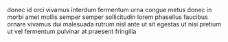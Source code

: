 donec id orci vivamus interdum fermentum urna congue metus donec in morbi amet
mollis semper semper sollicitudin lorem phasellus faucibus ornare vivamus dui
malesuada rutrum nisl ante ut sit egestas ut nisi pretium ut vel fermentum
pulvinar at praesent fringilla